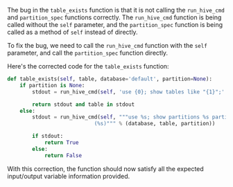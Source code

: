 The bug in the `table_exists` function is that it is not calling the `run_hive_cmd` and `partition_spec` functions correctly. The `run_hive_cmd` function is being called without the `self` parameter, and the `partition_spec` function is being called as a method of `self` instead of directly.

To fix the bug, we need to call the `run_hive_cmd` function with the `self` parameter, and call the `partition_spec` function directly.

Here's the corrected code for the `table_exists` function:

```python
def table_exists(self, table, database='default', partition=None):
    if partition is None:
        stdout = run_hive_cmd(self, 'use {0}; show tables like "{1}";'.format(database, table))

        return stdout and table in stdout
    else:
        stdout = run_hive_cmd(self, """use %s; show partitions %s partition
                            (%s)""" % (database, table, partition))

        if stdout:
            return True
        else:
            return False
```

With this correction, the function should now satisfy all the expected input/output variable information provided.
